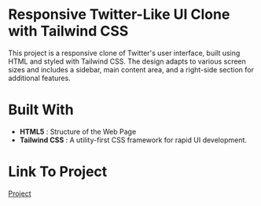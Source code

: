 # Responsive Twitter-Like UI Clone with Tailwind CSS

This project is a responsive clone of Twitter's user interface, built using HTML and styled with Tailwind CSS. The design adapts to various screen sizes and includes a sidebar, main content area, and a right-side section for additional features.

# Built With
<ul>
    <li><b>HTML5</b> : Structure of the Web Page</li>
    <li><b>Tailwind CSS</b> : A utility-first CSS framework for rapid UI development.</li>
</ul>

# Link To Project
<a href="https://abhi231210003.github.io/Twitter-Clone/">Project</a>

